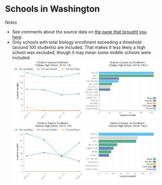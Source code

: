 # Schools in Washington  
*Notes*
- See comments about the source data on [the page that brought you here](https://adamlamee.github.io/FL-K12-analyses/plots/District_pages/Washington.html).  
- Only schools with total biology enrollment exceeding a threshold (around 100 students) are included. That makes it less likely a high school was excluded, though it may mean some middle schools were included.  
![](../School_plots/WASHINGTON/CHIPLEY.png)
![](../School_plots/WASHINGTON/VERNON.png)
